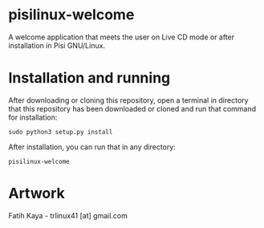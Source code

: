 # pisilinux-welcome
A welcome application that meets the user on Live CD mode or after installation in Pisi GNU/Linux.

# Installation and running
After downloading or cloning this repository, open a terminal in directory that this repository has been downloaded or cloned and run that command for installation:

    sudo python3 setup.py install

After installation, you can run that in any directory:

    pisilinux-welcome

# Artwork
Fatih Kaya - trlinux41 [at] gmail.com
